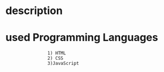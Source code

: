 # description
# used Programming Languages
                    1) HTML
                    2) CSS
                    3)JavaScript